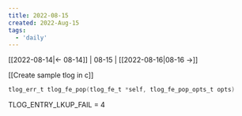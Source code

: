 ```yaml
---
title: 2022-08-15
created: 2022-Aug-15
tags:
  - 'daily'
---
```


[[2022-08-14|<- 08-14]] | 08-15 | [[2022-08-16|08-16 ->]]

[[Create sample tlog in c]]


```c
tlog_err_t tlog_fe_pop(tlog_fe_t *self, tlog_fe_pop_opts_t opts)

```
TLOG_ENTRY_LKUP_FAIL = 4